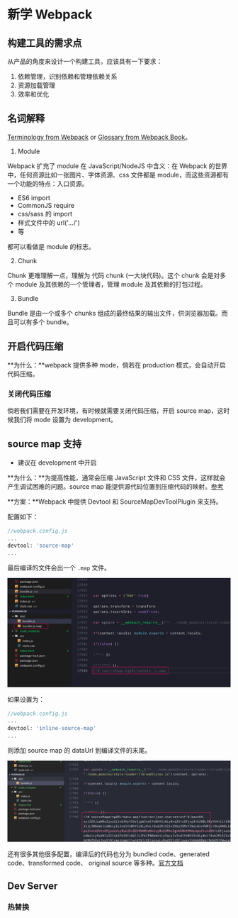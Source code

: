 # 新学 Webpack

## 构建工具的需求点

从产品的角度来设计一个构建工具，应该具有一下要求：

1. 依赖管理，识别依赖和管理依赖关系
2. 资源加载管理
3. 效率和优化

## 名词解释

[Terminology from Webpack](https://webpack.js.org/glossary) or [Glossary from Webpack Book](https://survivejs.com/webpack/appendices/glossary/)。

1. Module

Webpack 扩充了 module 在 JavaScript/NodeJS 中含义：在 Webpack 的世界中，任何资源比如一张图片、字体资源、css 文件都是 module，而这些资源都有一个功能的特点：入口资源。

+ ES6 import
+ CommonJS require
+ css/sass 的 import
+ 样式文件中的 url('.../')
+ 等

都可以看做是 module 的标志。

2. Chunk

Chunk 更难理解一点，理解为 代码 chunk (一大块代码)。这个 chunk 会是对多个 module 及其依赖的一个管理者，管理 module 及其依赖的打包过程。

3. Bundle

Bundle 是由一个或多个 chunks 组成的最终结果的输出文件，供浏览器加载。而且可以有多个 bundle。

## 开启代码压缩

**为什么：**webpack 提供多种 mode，倘若在 production 模式，会自动开启代码压缩。

### 关闭代码压缩

倘若我们需要在开发环境，有时候就需要关闭代码压缩，开启 source map，这时候我们将 mode 设置为 development。

## source map 支持

+ 建议在 development 中开启

**为什么：**为提高性能，通常会压缩 JavaScript 文件和 CSS 文件，这样就会产生调试困难的问题。source map 能提供源代码位置到压缩代码的映射。[参考](https://blog.teamtreehouse.com/introduction-source-maps)

**方案：**Webpack 中提供 Devtool 和 SourceMapDevToolPlugin 来支持。

配置如下：

```js
//webpack.config.js
...
devtool: 'source-map'
...
```

最后编译的文件会出一个 `.map` 文件。

![](https://github.com/maoxiaoke/xiaokedada/blob/master/assets/source-map01.jpg?raw=true)

如果设置为：

```js
//webpack.config.js
...
devtool: 'inline-source-map'
...
```

则添加 source map 的 dataUrl 到编译文件的末尾。

![](https://github.com/maoxiaoke/xiaokedada/blob/master/assets/source-map02.jpg?raw=true)

还有很多其他很多配置，编译后的代码也分为 bundled code、generated code、transformed code、	original source 等多种。[官方文档](https://webpack.js.org/configuration/devtool/)

## Dev Server

### 热替换



